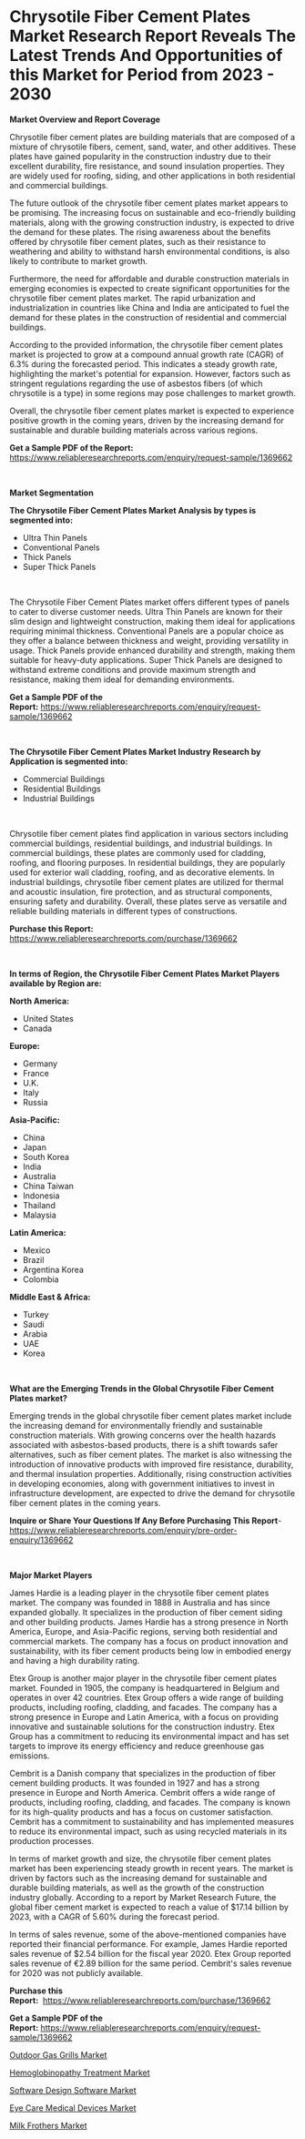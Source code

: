 <p><h1>Chrysotile Fiber Cement Plates Market Research Report Reveals The Latest Trends And Opportunities of this Market for Period from 2023 - 2030</h1></p><p><strong>Market Overview and Report Coverage</strong></p>
<p><p>Chrysotile fiber cement plates are building materials that are composed of a mixture of chrysotile fibers, cement, sand, water, and other additives. These plates have gained popularity in the construction industry due to their excellent durability, fire resistance, and sound insulation properties. They are widely used for roofing, siding, and other applications in both residential and commercial buildings.</p><p>The future outlook of the chrysotile fiber cement plates market appears to be promising. The increasing focus on sustainable and eco-friendly building materials, along with the growing construction industry, is expected to drive the demand for these plates. The rising awareness about the benefits offered by chrysotile fiber cement plates, such as their resistance to weathering and ability to withstand harsh environmental conditions, is also likely to contribute to market growth.</p><p>Furthermore, the need for affordable and durable construction materials in emerging economies is expected to create significant opportunities for the chrysotile fiber cement plates market. The rapid urbanization and industrialization in countries like China and India are anticipated to fuel the demand for these plates in the construction of residential and commercial buildings.</p><p>According to the provided information, the chrysotile fiber cement plates market is projected to grow at a compound annual growth rate (CAGR) of 6.3% during the forecasted period. This indicates a steady growth rate, highlighting the market's potential for expansion. However, factors such as stringent regulations regarding the use of asbestos fibers (of which chrysotile is a type) in some regions may pose challenges to market growth.</p><p>Overall, the chrysotile fiber cement plates market is expected to experience positive growth in the coming years, driven by the increasing demand for sustainable and durable building materials across various regions.</p></p>
<p><strong>Get a Sample PDF of the Report:</strong> <a href="https://www.reliableresearchreports.com/enquiry/request-sample/1369662">https://www.reliableresearchreports.com/enquiry/request-sample/1369662</a></p>
<p>&nbsp;</p>
<p><strong>Market Segmentation</strong></p>
<p><strong>The Chrysotile Fiber Cement Plates Market Analysis by types is segmented into:</strong></p>
<p><ul><li>Ultra Thin Panels</li><li>Conventional Panels</li><li>Thick Panels</li><li>Super Thick Panels</li></ul></p>
<p>&nbsp;</p>
<p><p>The Chrysotile Fiber Cement Plates market offers different types of panels to cater to diverse customer needs. Ultra Thin Panels are known for their slim design and lightweight construction, making them ideal for applications requiring minimal thickness. Conventional Panels are a popular choice as they offer a balance between thickness and weight, providing versatility in usage. Thick Panels provide enhanced durability and strength, making them suitable for heavy-duty applications. Super Thick Panels are designed to withstand extreme conditions and provide maximum strength and resistance, making them ideal for demanding environments.</p></p>
<p><strong>Get a Sample PDF of the Report:</strong>&nbsp;<a href="https://www.reliableresearchreports.com/enquiry/request-sample/1369662">https://www.reliableresearchreports.com/enquiry/request-sample/1369662</a></p>
<p>&nbsp;</p>
<p><strong>The Chrysotile Fiber Cement Plates Market Industry Research by Application is segmented into:</strong></p>
<p><ul><li>Commercial Buildings</li><li>Residential Buildings</li><li>Industrial Buildings</li></ul></p>
<p>&nbsp;</p>
<p><p>Chrysotile fiber cement plates find application in various sectors including commercial buildings, residential buildings, and industrial buildings. In commercial buildings, these plates are commonly used for cladding, roofing, and flooring purposes. In residential buildings, they are popularly used for exterior wall cladding, roofing, and as decorative elements. In industrial buildings, chrysotile fiber cement plates are utilized for thermal and acoustic insulation, fire protection, and as structural components, ensuring safety and durability. Overall, these plates serve as versatile and reliable building materials in different types of constructions.</p></p>
<p><strong>Purchase this Report:</strong>&nbsp; <a href="https://www.reliableresearchreports.com/purchase/1369662">https://www.reliableresearchreports.com/purchase/1369662</a></p>
<p>&nbsp;</p>
<p><strong>In terms of Region, the Chrysotile Fiber Cement Plates Market Players available by Region are:</strong></p>
<p>
    <p> <strong> North America: </strong>
        <ul>
            <li>United States</li>
            <li>Canada</li>
        </ul>
        </p> 
    <p> <strong> Europe: </strong>
        <ul>
            <li>Germany</li>
            <li>France</li>
            <li>U.K.</li>
            <li>Italy</li>
            <li>Russia</li>
        </ul>
        </p> 
    <p> <strong> Asia-Pacific: </strong>
        <ul>
            <li>China</li>
            <li>Japan</li>
            <li>South Korea</li>
            <li>India</li>
            <li>Australia</li>
            <li>China Taiwan</li>
            <li>Indonesia</li>
            <li>Thailand</li>
            <li>Malaysia</li>
        </ul>
        </p> 
    <p> <strong> Latin America: </strong>
        <ul>
            <li>Mexico</li>
            <li>Brazil</li>
            <li>Argentina Korea</li>
            <li>Colombia</li>
        </ul>
        </p> 
    <p> <strong> Middle East & Africa: </strong>
        <ul>
            <li>Turkey</li>
            <li>Saudi</li>
            <li>Arabia</li>
            <li>UAE</li>
            <li>Korea</li>
        </ul>
    </p>
    </p>
<p>&nbsp;</p>
<p><strong>What are the Emerging Trends in the Global Chrysotile Fiber Cement Plates market?</strong></p>
<p><p>Emerging trends in the global chrysotile fiber cement plates market include the increasing demand for environmentally friendly and sustainable construction materials. With growing concerns over the health hazards associated with asbestos-based products, there is a shift towards safer alternatives, such as fiber cement plates. The market is also witnessing the introduction of innovative products with improved fire resistance, durability, and thermal insulation properties. Additionally, rising construction activities in developing economies, along with government initiatives to invest in infrastructure development, are expected to drive the demand for chrysotile fiber cement plates in the coming years.</p></p>
<p><strong>Inquire or Share Your Questions If Any Before Purchasing This Report</strong>- <a href="https://www.reliableresearchreports.com/enquiry/pre-order-enquiry/1369662">https://www.reliableresearchreports.com/enquiry/pre-order-enquiry/1369662</a></p>
<p>&nbsp;</p>
<p><strong>Major Market Players</strong></p>
<p><p>James Hardie is a leading player in the chrysotile fiber cement plates market. The company was founded in 1888 in Australia and has since expanded globally. It specializes in the production of fiber cement siding and other building products. James Hardie has a strong presence in North America, Europe, and Asia-Pacific regions, serving both residential and commercial markets. The company has a focus on product innovation and sustainability, with its fiber cement products being low in embodied energy and having a high durability rating.</p><p>Etex Group is another major player in the chrysotile fiber cement plates market. Founded in 1905, the company is headquartered in Belgium and operates in over 42 countries. Etex Group offers a wide range of building products, including roofing, cladding, and facades. The company has a strong presence in Europe and Latin America, with a focus on providing innovative and sustainable solutions for the construction industry. Etex Group has a commitment to reducing its environmental impact and has set targets to improve its energy efficiency and reduce greenhouse gas emissions.</p><p>Cembrit is a Danish company that specializes in the production of fiber cement building products. It was founded in 1927 and has a strong presence in Europe and North America. Cembrit offers a wide range of products, including roofing, cladding, and facades. The company is known for its high-quality products and has a focus on customer satisfaction. Cembrit has a commitment to sustainability and has implemented measures to reduce its environmental impact, such as using recycled materials in its production processes.</p><p>In terms of market growth and size, the chrysotile fiber cement plates market has been experiencing steady growth in recent years. The market is driven by factors such as the increasing demand for sustainable and durable building materials, as well as the growth of the construction industry globally. According to a report by Market Research Future, the global fiber cement market is expected to reach a value of $17.14 billion by 2023, with a CAGR of 5.60% during the forecast period.</p><p>In terms of sales revenue, some of the above-mentioned companies have reported their financial performance. For example, James Hardie reported sales revenue of $2.54 billion for the fiscal year 2020. Etex Group reported sales revenue of €2.89 billion for the same period. Cembrit's sales revenue for 2020 was not publicly available.</p></p>
<p><strong>Purchase this Report:</strong>&nbsp;&nbsp;<a href="https://www.reliableresearchreports.com/purchase/1369662">https://www.reliableresearchreports.com/purchase/1369662</a></p>
<p></p>
<p><strong>Get a Sample PDF of the Report:</strong>&nbsp;<a href="https://www.reliableresearchreports.com/enquiry/request-sample/1369662">https://www.reliableresearchreports.com/enquiry/request-sample/1369662</a></p>
<p><p><a href="https://www.linkedin.com/pulse/outdoor-gas-grills-market-size-2023-2030-global-industrial-6jlpe/">Outdoor Gas Grills Market</a></p><p><a href="https://medium.com/@hazelbrakus/hemoglobinopathy-treatment-market-size-cagr-trends-2024-2030-84983f84a528">Hemoglobinopathy Treatment Market</a></p><p><a href="https://medium.com/@madelynyost/software-design-software-market-size-cagr-trends-2024-2030-59c49edfe679">Software Design Software Market</a></p><p><a href="https://github.com/mabutironaldo/Market-Research-Report-List-1/blob/main/eye-care-medical-devices-market.md">Eye Care Medical Devices Market</a></p><p><a href="https://www.linkedin.com/pulse/milk-frothers-market-size-share-global-analysis-report-pwvme/">Milk Frothers Market</a></p></p>